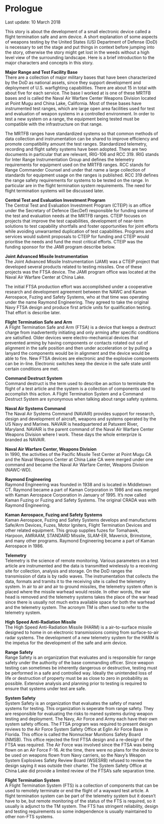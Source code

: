 Prologue  
=======
Last update: 10 March 2018  

This story is about the development of a small electronic device called a flight termination safe and arm device.  A short explanation of some aspects of weapons testing by the United States (US) Department of Defense (DoD) is necessary to set the stage and put things in context before jumping into the story, otherwise the story might get lost in the weeds without a high level view of the surrounding landscape. Here is a brief introduction to the major characters and concepts in this story.  

**Major Range and Test Facility Base**  
There are a collection of major military bases that have been characterized by the DoD as national assets, since they support development and deployment of U.S. warfighting capabilities. There are about 15 in total with about five for each service.  The base I worked at is one of these MRTFB bases and is called the Naval Air Warfare Center Weapons Division located at Point Mugu and China Lake, California. Most of these bases have instrumented test ranges, which are large open area facilities used for test and evaluation of weapon systems in a controlled environment.  In order to test a new system on a range, the equipment being tested must be compatible with the infrastructure on that range.  

The MRTFB ranges have standardized systems so that common methods of data collection and instrumentation can be shared to improve efficiency and promote compatibility amount the test ranges. Standardized telemetry, recording and flight safety systems have been adopted.  There are two documents in particular that are relevant, IRIG-106 and RCC 319.  IRIG stands for Inter Range Instrumentation Group and defines the telemetry requirements for equipment used on the MRTFB ranges.  RCC stands for Range Commander Counsel and under that name a large collection of standards for equipment usage on the ranges is published.  RCC 319 defines the range safety requirements for systems to be tested on the range.  In particular are in the flight termination system requirements.  The need for flight termination systems will be discussed later.  

**Central Test and Evaluation Investment Program**  
The Central Test and Evaluation Investment Program (CTEIP) is an office under the Secretary of Defence (SecDef) responsible for funding some of the test and evaluation needs at the MRTFB ranges.  CTEIP focuses on projects that improve the test capabilities, development of near-term solutions to test capability shortfalls and foster opportunities for joint efforts while avoiding unwarranted duplication of test capabilities.  Programs and services would submit proposals to CTEIP for funding and CTEIP would prioritise the needs and fund the most critical efforts.  CTEIP was the funding sponsor for the JAMI program describe below. 

**Joint Advanced Missile Instrumentation**  
The Joint Advanced Missile Instrumentation (JAMI) was a CTEIP project that developed several products related to testing missiles.  One of these projects was the FTSA device.  The JAMI program office was located at the Naval Air Warfare Center at China Lake.

The initial FTSA production effort was accomplished under a cooperative research and development agreement between the NAWC and Kaman Aerospace, Fuzing and Safety Systems, who at that time was operating under the name Raymond Engineering. They agreed to take the original Navy FTSA design and produce first article units for qualification testing.  That effort is describe later.

**Flight Termination Safe and Arm**  
A Flight Termination Safe and Arm (FTSA) is a device that keeps a destruct charge from inadvertently initiating and only arming after specific conditions are satisified. Older devices were electro-mechanical devices that prevented arming by having components or contacts rotated out out of alignment in the safe position and then under acceleration or by pulling a lanyard the components would be in alignment and the device would be able to fire.  New FTSA devices are electronic and the explosive components can be in-line. Electronic switches keep the device in the safe state until certain conditions are met.  

**Command Destruct System**  
Command destruct is the term used to describe an action to terminate the flight of a test article and the system is a collection of components used to accomplish this action. A Flight Termination System and a Command Destruct System are synonymous when talking about range safety systems.

**Naval Air Systems Command**  
The Naval Air Systems Command (NAVAIR) provides support for research, design and development of aircraft, weapons and systems operated by the US Navy and Marines. NAVAIR is headquartered at Patuxent River, Maryland.  NAVAIR is the parent command of the Naval Air Warfare Center Weapons Division where I work. These days the whole enterprize is branded as NAVAIR.  

**Naval Air Warfare Center, Weapons Division**  
In 1990, the activities of the Pacific Missile Test Center at Point Mugu CA and the Naval Weapons Center at China Lake CA were merged under one command and became the Naval Air Warfare Center, Weapons Division (NAWC-WD).

**Raymond Engineering**  
Raymond Engineering was founded in 1938 and is located in Middletown CT. Raymond became a part of Kaman Corporation in 1986 and was merged with Kaman Aerospace Corporation in January of 1995. It’s now called Kaman Fuzing or Fuzing and Safety Systems.  The original CRADA was with Raymond Engineering.

**Kaman Aerospace, Fuzing and Safety Systems**  
Kaman Aerospace, Fuzing and Safety Systems develops and manufactures Safe/Arm Devices, Fuzes, Motor Igniters, Flight Termination Devices and other related equipment. This group supplies fuzes for Tomahawk, Harpoon, AMRAAM, STANDARD Missile, SLAM-ER, Maverick, Brimstone, and many other programs.  Raymond Engineering became a part of Kaman Aerospace in 1986.

**Telemetry**  
Telemetry is the science of remote monitoring.  Various parameters on a test article are instrumented and the data is transmitted wirelessly to a receiving site for collection, analysis and storage.  On the DoD ranges the transmission of data is by radio waves.  The instrumentation that collects the data, formats and tramits it to the receiving site is called the telemetry system.  In air to air and air to ground missiles, the telemetry system often is placed where the missile warhead would reside.  In other words, the war head is removed and the telemetry systems takes the place of the war head since there is usually not much extra available space for both the warhead and the telemetry system.  The acronym TM is often used to refer to the telemetry system.

**High Speed Anti-Radiation Missile**  
The High Speed Anti-Radiation Missile (HARM) is a air-to-surface missile designed to home in on electronic transmissions coming from surface-to-air radar systems. The development of a new telemetry system for the HARM is the impetus for the development of the safe and arm device.

**Range Safety**  
Range Safety is an organization that evaluates and is responsible for range safety under the authority of the base commanding officer.  Since weapon testing can sometimes be inherently dangerous or destructive, testing must be performed in a safe and controlled way.  Ideally the unintended loss of life or destruction of property must be as close to zero in probability as possible.  Extensive analysis and planning prior to testing is required to ensure that systems under test are safe.   

**System Safety**  
System Safety is an organization that evaluates the safety of maned systems for testing.  This organization is seperate from range safety. They are responsible for evaluating the risks to maned systems during weapon testing and deployment.  The Navy, Air Force and Army each have their own system safety offices.  The FTSA program was required to present design reviews to the Air Force System Safety Office at Eglin Air Force Base in Florida.  This office is called the Nonnuclear Munitions Safety Board (NMSB).  This office rejected the first FTSA design and a re-design of the FTSA was required.  The Air Force was involved since the FTSA was being flown on an Air Force F-16.  At the time, there were no plans for the device to be used on weapons flown from Navy carriers, so the Navy’s Weapon System Explosives Safety Review Board (WSESRB) refused to review the design saying it was outside their charter.  The System Safety Office at China Lake did provide a limited review of the FTSA’s safe separation time.

**Flight Termination System**  
A Flight Termination System (FTS) is a collection of components that can be used to remotely terminate or end the flight of a wayward test article.  A flight termination system can be part of the telemetry system but it doesn’t have to be, but remote monitoring of the status of the FTS is required, so it usually is adjunct to the TM system.  The FTS has stringent reliability, design and testing requirements so some independence is usually maintained to other non-FTS systems.

